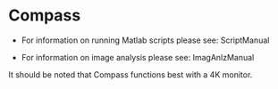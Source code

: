 # Compass

* For information on running Matlab scripts please see: ScriptManual

* For information on image analysis please see: ImagAnlzManual

It should be noted that Compass functions best with a 4K monitor. 
